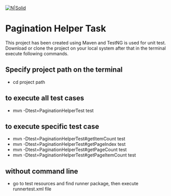 [![N|Solid](https://www.bobit.us/images/bobit-logo.png)](https://bobit37.github.io/Resume/)

# Pagination Helper Task

This project has been created using Maven and TestNG is used for unit test. 
Download or clone the project on your local system after that in the terminal execute following commands.

## Specify project path on the terminal
- cd project path

## to execute all test cases
- mvn -Dtest=PaginationHelperTest test

## to execute specific test case
- mvn -Dtest=PaginationHelperTest#getItemCount test
- mvn -Dtest=PaginationHelperTest#getPageIndex test
- mvn -Dtest=PaginationHelperTest#getPageCount test
- mvn -Dtest=PaginationHelperTest#getPageItemCount test

## without command line
- go to test resources and find runner package, then execute runnertest.xml file


